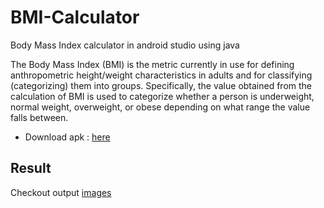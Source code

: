 # BMI-Calculator
Body Mass Index calculator in android studio using java

The Body Mass Index (BMI) is the metric currently in use for defining anthropometric height/weight 
characteristics in adults and for classifying (categorizing) them into groups. Specifically, the value obtained from the calculation of BMI is used to categorize whether a 
person is underweight, normal weight, overweight, or obese depending on what range the
value falls between.


- Download apk : [here](https://drive.google.com/file/d/1IDHF9rDUoiiy4JkHY55bMWI0XKJJYCmu/view)

## Result

Checkout output [images](https://github.com/karthikraj15/BMI-Calculator/tree/master/Output)
